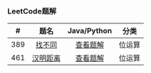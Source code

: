 ### LeetCode题解

|  #   |                             题名                             |              Java/Python               |  分类  |
| :--: | :----------------------------------------------------------: | :------------------------------------: | :----: |
| 389  | [找不同](https://leetcode-cn.com/problems/find-the-difference/) | [查看题解](389-find-the-difference.md) | 位运算 |
| 461  | [汉明距离](https://leetcode-cn.com/problems/hamming-distance/) |  [查看题解](461-hamming-distance.md)   | 位运算 |